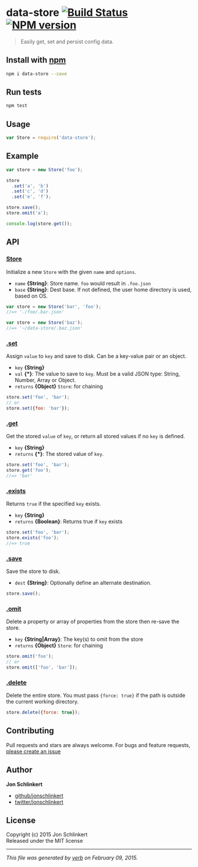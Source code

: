 # data-store  [![Build Status](https://travis-ci.org/jonschlinkert/data-store.svg)](https://travis-ci.org/jonschlinkert/data-store)  [![NPM version](https://badge.fury.io/js/data-store.svg)](http://badge.fury.io/js/data-store)

> Easily get, set and persist config data.

## Install with [npm](npmjs.org)

```bash
npm i data-store --save
```

## Run tests

```bash
npm test
```

## Usage

```js
var Store = require('data-store');
```

## Example

```js
var store = new Store('foo');

store
  .set('a', 'b')
  .set('c', 'd')
  .set('e', 'f');

store.save();
store.omit('a');

console.log(store.get());
```

## API
### [Store](index.js#L33)

Initialize a new `Store` with the given `name` and `options`.

* `name` **{String}**: Store name. `foo` would result in `.foo.json`    
* `base` **{String}**: Dest base. If not defined, the user home directory is used, based on OS.    

```js
var store = new Store('bar', 'foo');
//=> './foo/.bar.json'

var store = new Store('baz');
//=> '~/data-store/.baz.json'
```

### [.set](index.js#L56)

Assign `value` to `key` and save to disk. Can be a key-value pair or an object.

* `key` **{String}**    
* `val` **{*}**: The value to save to `key`. Must be a valid JSON type: String, Number, Array or Object.    
* `returns` **{Object}** `Store`: for chaining  

```js
store.set('foo', 'bar');
// or
store.set({foo: 'bar'});
```

### [.get](index.js#L86)

Get the stored `value` of `key`, or return all stored values if no `key` is defined.

* `key` **{String}**    
* `returns` **{*}**: The stored value of `key`.  

```js
store.set('foo', 'bar');
store.get('foo');
//=> 'bar'
```

### [.exists](index.js#L107)

Returns `true` if the specified `key` exists.

* `key` **{String}**    
* `returns` **{Boolean}**: Returns true if `key` exists  

```js
store.set('foo', 'bar');
store.exists('foo');
//=> true
```

### [.save](index.js#L121)

Save the store to disk.

* `dest` **{String}**: Optionally define an alternate destination.    

```js
store.save();
```

### [.omit](index.js#L140)

Delete a property or array of properties from the store then re-save the store.

* `key` **{String|Array}**: The key(s) to omit from the store    
* `returns` **{Object}** `Store`: for chaining  

```js
store.omit('foo');
// or
store.omit(['foo', 'bar']);
```

### [.delete](index.js#L162)

Delete the entire store. You must pass `{force: true}` if the path is outside the current working directory.

```js
store.delete({force: true});
```



## Contributing
Pull requests and stars are always welcome. For bugs and feature requests, [please create an issue](https://github.com/jonschlinkert/data-store/issues)

## Author

**Jon Schlinkert**
 
+ [github/jonschlinkert](https://github.com/jonschlinkert)
+ [twitter/jonschlinkert](http://twitter.com/jonschlinkert) 

## License
Copyright (c) 2015 Jon Schlinkert  
Released under the MIT license

***

_This file was generated by [verb](https://github.com/assemble/verb) on February 09, 2015._